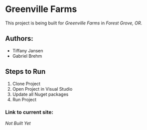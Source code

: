 # Greenville Farms 
This project is being built for _Greenville Farms_ in _Forest Grove, OR_.

## Authors:
* Tiffany Jansen
* Gabriel Brehm

## Steps to Run
1. Clone Project
2. Open Project in Visual Studio
3. Update all Nuget packages
4. Run Project

### Link to current site:
*Not Built Yet*